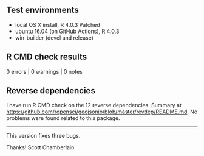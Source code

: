 ## Test environments

* local OS X install, R 4.0.3 Patched
* ubuntu 16.04 (on GitHub Actions), R 4.0.3
* win-builder (devel and release)

## R CMD check results

0 errors | 0 warnings | 0 notes

## Reverse dependencies

I have run R CMD check on the 12 reverse dependencies. Summary at <https://github.com/ropensci/geojsonio/blob/master/revdep/README.md>. No problems were found related to this package.

-------

This version fixes three bugs.

Thanks!
Scott Chamberlain

